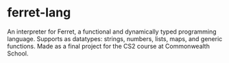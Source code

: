 # ferret-lang
An interpreter for Ferret, a functional and dynamically typed programming language. Supports as datatypes: strings, numbers, lists, maps, and generic functions. Made as a final project for the CS2 course at Commonwealth School.
